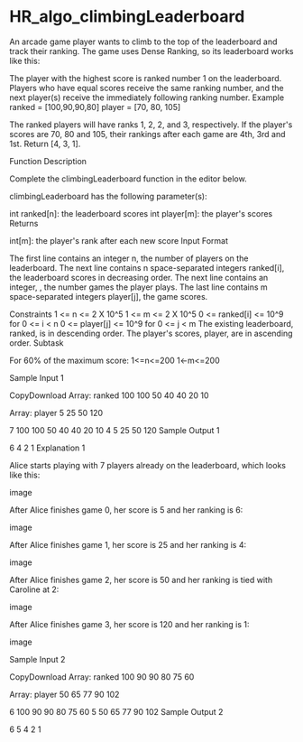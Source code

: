# HR_algo_climbingLeaderboard

An arcade game player wants to climb to the top of the leaderboard and track their ranking. The game uses Dense Ranking, so its leaderboard works like this:

The player with the highest score is ranked number 1 on the leaderboard.
Players who have equal scores receive the same ranking number, and the next player(s) receive the immediately following ranking number.
Example
ranked = [100,90,90,80]
player = [70, 80, 105]

The ranked players will have ranks 1, 2, 2, and 3, respectively. If the player's scores are 70, 80 and 105, their rankings after each game are 4th, 3rd and 1st. Return [4, 3, 1].

Function Description

Complete the climbingLeaderboard function in the editor below.

climbingLeaderboard has the following parameter(s):

int ranked[n]: the leaderboard scores
int player[m]: the player's scores
Returns

int[m]: the player's rank after each new score
Input Format

The first line contains an integer n, the number of players on the leaderboard.
The next line contains n space-separated integers ranked[i], the leaderboard scores in decreasing order.
The next line contains an integer, , the number games the player plays.
The last line contains m space-separated integers player[j], the game scores.

Constraints
1 <= n <= 2 X 10^5
1 <= m <= 2 X 10^5
0 <= ranked[i] <= 10^9 for 0 <= i < n
0 <= player[j] <= 10^9 for 0 <= j < m 
The existing leaderboard, ranked, is in descending order.
The player's scores, player, are in ascending order.
Subtask

For 60% of the maximum score:
1<=n<=200
1<-m<=200

Sample Input 1

CopyDownload
Array: ranked
100
100
50
40
40
20
10

 
Array: player
5
25
50
120

 
7
100 100 50 40 40 20 10
4
5 25 50 120
Sample Output 1

6
4
2
1
Explanation 1

Alice starts playing with 7 players already on the leaderboard, which looks like this:

image

After Alice finishes game 0, her score is 5 and her ranking is 6:

image

After Alice finishes game 1, her score is 25 and her ranking is 4:

image

After Alice finishes game 2, her score is 50 and her ranking is tied with Caroline at 2:

image

After Alice finishes game 3, her score is 120 and her ranking is 1:

image


Sample Input 2

CopyDownload
Array: ranked
100
90
90
80
75
60

 
Array: player
50
65
77
90
102

 
6
100 90 90 80 75 60
5
50 65 77 90 102
Sample Output 2

6
5
4
2
1
